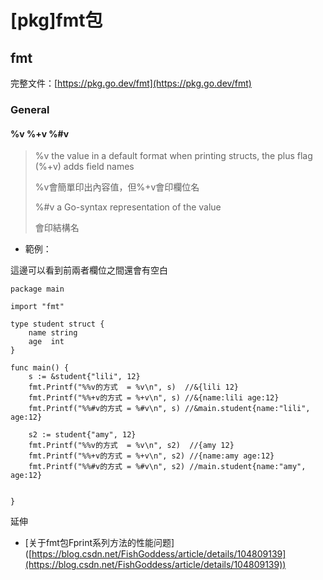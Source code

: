 # \[pkg]fmt包

## fmt

完整文件：[https://pkg.go.dev/fmt](https://pkg.go.dev/fmt)



### General

#### %v %+v %#v

> %v the value in a default format when printing structs, the plus flag (%+v) adds field names
>
> %v會簡單印出內容值，但%+v會印欄位名
>
> %#v a Go-syntax representation of the value
>
> 會印結構名

* 範例：

這邊可以看到前兩者欄位之間還會有空白

```
package main

import "fmt"

type student struct {
	name string
	age  int
}

func main() {
	s := &student{"lili", 12}
	fmt.Printf("%%v的方式  = %v\n", s)  //&{lili 12}
	fmt.Printf("%%+v的方式 = %+v\n", s) //&{name:lili age:12}
	fmt.Printf("%%#v的方式 = %#v\n", s) //&main.student{name:"lili", age:12}

	s2 := student{"amy", 12}
	fmt.Printf("%%v的方式  = %v\n", s2)  //{amy 12}
	fmt.Printf("%%+v的方式 = %+v\n", s2) //{name:amy age:12}
	fmt.Printf("%%#v的方式 = %#v\n", s2) //main.student{name:"amy", age:12}
	
	
}

```

延伸

* \[关于fmt包Fprint系列方法的性能问题]\([https://blog.csdn.net/FishGoddess/article/details/104809139](https://blog.csdn.net/FishGoddess/article/details/104809139))
